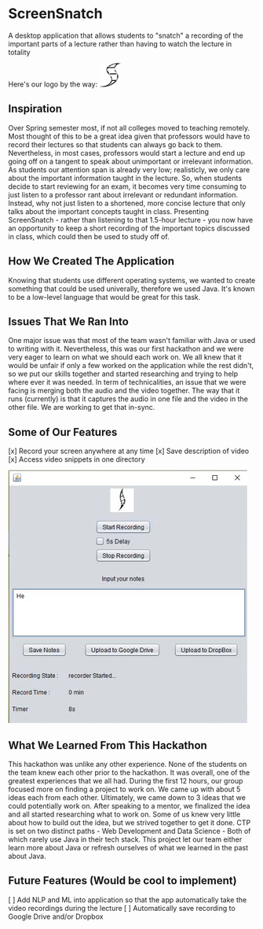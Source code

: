 # ScreenSnatch

A desktop application that allows students to "snatch" a recording of the important parts of a lecture rather than having to watch the lecture in totality

Here's our logo by the way:
![alt text](https://github.com/JShimonov/ScreenSnatch/blob/master/src/desktopscreenrecorder/logo.png "Logo Title Text 1")

## Inspiration

Over Spring semester most, if not all colleges moved to teaching remotely. Most thought of this to be a great idea given that professors would have to record their lectures so that students can always go back to them. Nevertheless, in most cases, professors would start a lecture and end up going off on a tangent to speak about unimportant or irrelevant information. As students our attention span is already very low; realisticly, we only care about the important information taught in the lecture. So, when students decide to start reviewing for an exam, it becomes very time consuming to just listen to a professor rant about irrelevant or redundant information. Instead, why not just listen to a shortened, more concise lecture that only talks about the important concepts taught in class. Presenting ScreenSnatch - rather than listening to that 1.5-hour lecture - you now have an opportunity to keep a short recording of the important topics discussed in class, which could then be used to study off of.

## How We Created The Application

Knowing that students use different operating systems, we wanted to create something that could be used univerally, therefore we used Java. It's known to be a low-level language that would be great for this task. 

## Issues That We Ran Into

One major issue was that most of the team wasn't familiar with Java or used to writing with it. Nevertheless, this was our first hackathon and we were very eager to learn on what we should each work on. We all knew that it would be unfair if only a few worked on the application while the rest didn't, so we put our skills together and started researching and trying to help where ever it was needed. In term of technicalities, an issue that we were facing is merging both the audio and the video together. The way that it runs (currently) is that it captures the audio in one file and the video in the other file. We are working to get that in-sync.

## Some of Our Features

[x] Record your screen anywhere at any time
[x] Save description of video
[x] Access video snippets in one directory

<img src = 'https://github.com/JShimonov/ScreenSnatch/blob/master/src/desktopscreenrecorder/ScreenSnatchAppImg.png' />

## What We Learned From This Hackathon

This hackathon was unlike any other experience. None of the students on the team knew each other prior to the hackathon. It was overall, one of the greatest experiences that we all had. During the first 12 hours, our group focused more on finding a project to work on. We came up with about 5 ideas each from each other. Ultimately, we came down to 3 ideas that we could potentially work on. After speaking to a mentor, we finalized the idea and all started researching what to work on. Some of us knew very little about how to build out the idea, but we strived together to get it done. CTP is set on two distinct paths - Web Development and Data Science - Both of which rarely use Java in their tech stack. This project let our team either learn more about Java or refresh ourselves of what we learned in the past about Java.

## Future Features (Would be cool to implement)

[ ] Add NLP and ML into application so that the app automatically take the video recordings during the lecture
[ ] Automatically save recording to Google Drive and/or Dropbox

